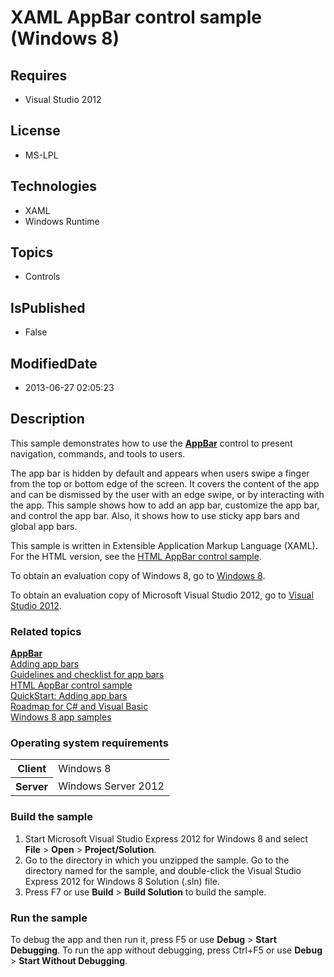 # XAML AppBar control sample (Windows 8)
## Requires
* Visual Studio 2012
## License
* MS-LPL
## Technologies
* XAML
* Windows Runtime
## Topics
* Controls
## IsPublished
* False
## ModifiedDate
* 2013-06-27 02:05:23
## Description

<div id="mainSection">
<p>This sample demonstrates how to use the <a href="http://msdn.microsoft.com/library/windows/apps/hh701927">
<b>AppBar</b></a> control to present navigation, commands, and tools to users. </p>
<p>The app bar is hidden by default and appears when users swipe a finger from the top or bottom edge of the screen. It covers the content of the app and can be dismissed by the user with an edge swipe, or by interacting with the app. This sample shows how
 to add an app bar, customize the app bar, and control the app bar. Also, it shows how to use sticky app bars and global app bars.</p>
<p>This sample is written in Extensible Application Markup Language (XAML). For the HTML version, see the
<a href="http://go.microsoft.com/fwlink/p/?linkid=242389">HTML AppBar control sample</a>.</p>
<p>To obtain an evaluation copy of Windows&nbsp;8, go to <a href="http://go.microsoft.com/fwlink/p/?linkid=241655">
Windows&nbsp;8</a>.</p>
<p>To obtain an evaluation copy of Microsoft Visual Studio&nbsp;2012, go to <a href="http://go.microsoft.com/fwlink/p/?linkid=241656">
Visual Studio&nbsp;2012</a>.</p>
<h3><a id="related_topics"></a>Related topics</h3>
<dl><dt><a href="http://msdn.microsoft.com/library/windows/apps/hh701927"><b>AppBar</b></a>
</dt><dt><a href="http://msdn.microsoft.com/library/windows/apps/hh781230">Adding app bars</a>
</dt><dt><a href="http://msdn.microsoft.com/library/windows/apps/hh781231">Guidelines and checklist for app bars</a>
</dt><dt><a href="http://go.microsoft.com/fwlink/p/?linkid=242389">HTML AppBar control sample</a>
</dt><dt><a href="http://msdn.microsoft.com/library/windows/apps/hh781232">QuickStart: Adding app bars</a>
</dt><dt><a href="http://msdn.microsoft.com/library/windows/apps/br229583">Roadmap for C# and Visual Basic</a>
</dt><dt><a href="http://go.microsoft.com/fwlink/p/?LinkID=227694">Windows 8 app samples</a>
</dt></dl>
<h3>Operating system requirements</h3>
<table>
<tbody>
<tr>
<th>Client</th>
<td><dt>Windows&nbsp;8 </dt></td>
</tr>
<tr>
<th>Server</th>
<td><dt>Windows Server&nbsp;2012 </dt></td>
</tr>
</tbody>
</table>
<h3>Build the sample</h3>
<p></p>
<ol>
<li>Start Microsoft Visual Studio Express&nbsp;2012 for Windows&nbsp;8 and select <b>File</b> &gt;
<b>Open</b> &gt; <b>Project/Solution</b>. </li><li>Go to the directory in which you unzipped the sample. Go to the directory named for the sample, and double-click the Visual Studio Express&nbsp;2012 for Windows&nbsp;8 Solution (.sln) file.
</li><li>Press F7 or use <b>Build</b> &gt; <b>Build Solution</b> to build the sample. </li></ol>
<p></p>
<h3>Run the sample</h3>
<p>To debug the app and then run it, press F5 or use <b>Debug</b> &gt; <b>Start Debugging</b>. To run the app without debugging, press Ctrl&#43;F5 or use
<b>Debug</b> &gt; <b>Start Without Debugging</b>.</p>
</div>
